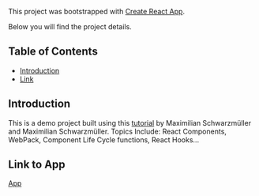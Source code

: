 This project was bootstrapped with [Create React App](https://github.com/facebook/create-react-app).

Below you will find the project details.

## Table of Contents

- [Introduction](#Introduction)
- [Link](#Link_to_App)


## Introduction

This is a demo project built using this [tutorial](https://www.udemy.com/course/react-the-complete-guide-incl-redux/) by Maximilian Schwarzmüller and Maximilian Schwarzmüller. Topics Include: React Components, WebPack, Component Life Cycle functions, React Hooks...

## Link to App
[App](https://react-burger-builder-b96cb.firebaseapp.com)
